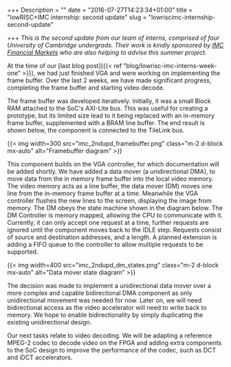 +++
Description = ""
date = "2016-07-27T14:23:34+01:00"
title = "lowRISC+IMC internship: second update"
slug = "lowriscimc-internship-second-update"

+++
_This is the second update from our team of interns, comprised of four
University of Cambridge undergrads. Their work is kindly sponsored by [IMC
Financial Markets](http://www.imc.nl/) who are also helping to advise this
summer project._

At the time of our [last blog post]({{< ref
"blog/lowrisc-imc-interns-week-one" >}}), we had just finished VGA and
were working on implementing the frame buffer. Over the last 2 weeks, we have
made significant progress, completing the frame buffer and starting video decode.

The frame buffer was developed iteratively. Initially, it was a small Block RAM
attached to the SoC's AXI-Lite bus. This was useful for creating a prototype,
but its limited size lead to it being replaced with an in-memory frame buffer,
supplemented with a BRAM line buffer. The end result is shown below, the
component is connected to the TileLink bus.

{{< img width=300 src="imc_2ndupd_framebuffer.png" class="m-2 d-block mx-auto" alt="Framebuffer diagram" >}}

This component builds on the VGA controller, for which documentation will be
added shortly. We have added a data mover (a unidirectional DMA), to move data
from the in memory frame buffer into the local video memory. The video memory
acts as a line buffer, the data mover (DM) moves one line from the in-memory frame
buffer at a time. Meanwhile the VGA controller flushes the new lines to the
screen, displaying the image from memory.  The DM obeys the state machine shown
in the diagram below. The DM Controller is memory mapped, allowing the CPU to
communicate with it. Currently, it can only accept one request at a time,
further requests are ignored until the component moves back to the IDLE step.
Requests consist of source and destination addresses, and a length. A planned
extension is adding a FIFO queue to the controller to allow multiple requests
to be supported.

{{< img width=400 src="imc_2ndupd_dm_states.png" class="m-2 d-block mx-auto" alt="Data mover state diagram" >}}

The decision was made to implement a unidirectional data mover over a more
complex and capable bidirectional DMA component as only unidirectional movement
was needed for now. Later on, we will need bidirectional access as the
video accelerator will need to write back to memory. We hope to enable
bidirectionality by simply duplicating the existing unidirectional design.

Our next tasks relate to video decoding. We will be adapting a reference
MPEG-2 codec to decode video on the FPGA and adding extra components to the
SoC design to improve the performance of the codec, such as DCT and iDCT
accelerators.
